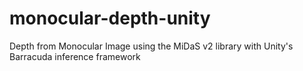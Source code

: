 # monocular-depth-unity
 Depth from Monocular Image using the MiDaS v2 library with Unity's Barracuda inference framework
